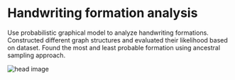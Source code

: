 # Handwriting formation analysis

Use probabilistic graphical model to analyze handwriting formations. Constructed different graph structures and evaluated their likelihood based on dataset. Found the most and least probable formation using ancestral sampling approach.

![head image](https://github.com/balancehy/Advanced-ml/tree/master/project1/figures/th_1.png)
